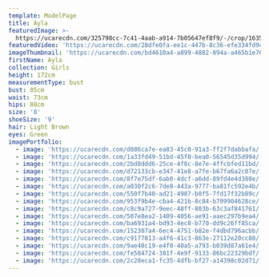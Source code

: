 ```yaml
---
template: ModelPage
title: Ayla
featuredImage: >-
  https://ucarecdn.com/325798cc-7c41-4aab-a914-7b05647ef8f9/-/crop/1635x1070/0,136/-/preview/
featuredVideo: 'https://ucarecdn.com/28dfe0fa-ee1c-447b-8c36-efe334fd9cc5/'
imageThumbnail: 'https://ucarecdn.com/bd4610a4-a899-4882-894a-a465b1e767a3/'
firstName: Ayla
collection: Girls
height: 172cm
measurementType: bust
bust: 85cm
waist: 73cm
hips: 88cm
size: '8'
shoeSize: '9'
hair: Light Brown
eyes: Green
imagePortfolio:
  - image: 'https://ucarecdn.com/d886ca7e-ea83-45c0-91a3-ff2f7dabbafa/'
  - image: 'https://ucarecdn.com/1a33fd49-51bd-45f0-bea0-56545d35d994/'
  - image: 'https://ucarecdn.com/2bd8ddd6-25ce-4f8c-8e7e-4ffcbfed11bd/'
  - image: 'https://ucarecdn.com/d72133cb-e347-41e8-a7fe-b67fa6a2c07e/'
  - image: 'https://ucarecdn.com/8f7e75df-6ab0-4dcf-a6dd-89fd4e4d380e/'
  - image: 'https://ucarecdn.com/a030f2c6-7de8-443a-9777-ba81fc592e4b/'
  - image: 'https://ucarecdn.com/550f7b40-ad21-4907-b0f5-7fd17f32b89c/'
  - image: 'https://ucarecdn.com/953f9b4e-cba4-421b-8c84-b709904628ce/'
  - image: 'https://ucarecdn.com/c8c9a727-9eec-48ff-803b-63c3af841761/'
  - image: 'https://ucarecdn.com/507e8ea2-1409-4056-ae91-aaec297b9ea4/'
  - image: 'https://ucarecdn.com/ba6931a4-bd93-4ec8-b770-dd9c26ff85ca/'
  - image: 'https://ucarecdn.com/152307a4-6ec4-4751-b82e-f4dbd796acbb/'
  - image: 'https://ucarecdn.com/c9177813-a4f6-41c3-863e-27112e20cc80/'
  - image: 'https://ucarecdn.com/9ae40c19-e4f0-40a5-a793-b039d87a61e4/'
  - image: 'https://ucarecdn.com/fe584724-381f-4e9f-9133-86bc22329bdf/'
  - image: 'https://ucarecdn.com/2c28eca1-fc35-4dfb-bf27-a14398c02d71/'
---
```


